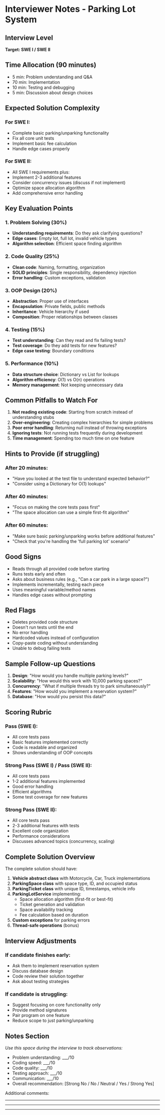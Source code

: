 # Interviewer Notes - Parking Lot System

## Interview Level
**Target: SWE I / SWE II**

## Time Allocation (90 minutes)
- 5 min: Problem understanding and Q&A
- 70 min: Implementation
- 10 min: Testing and debugging
- 5 min: Discussion about design choices

## Expected Solution Complexity

### For SWE I:
- Complete basic parking/unparking functionality
- Fix all core unit tests
- Implement basic fee calculation
- Handle edge cases properly

### For SWE II:
- All SWE I requirements plus:
- Implement 2-3 additional features
- Consider concurrency issues (discuss if not implement)
- Optimize space allocation algorithm
- Add comprehensive error handling

## Key Evaluation Points

### 1. Problem Solving (30%)
- **Understanding requirements**: Do they ask clarifying questions?
- **Edge cases**: Empty lot, full lot, invalid vehicle types
- **Algorithm selection**: Efficient space finding algorithm

### 2. Code Quality (25%)
- **Clean code**: Naming, formatting, organization
- **SOLID principles**: Single responsibility, dependency injection
- **Error handling**: Custom exceptions, validation

### 3. OOP Design (20%)
- **Abstraction**: Proper use of interfaces
- **Encapsulation**: Private fields, public methods
- **Inheritance**: Vehicle hierarchy if used
- **Composition**: Proper relationships between classes

### 4. Testing (15%)
- **Test understanding**: Can they read and fix failing tests?
- **Test coverage**: Do they add tests for new features?
- **Edge case testing**: Boundary conditions

### 5. Performance (10%)
- **Data structure choice**: Dictionary vs List for lookups
- **Algorithm efficiency**: O(1) vs O(n) operations
- **Memory management**: Not keeping unnecessary data

## Common Pitfalls to Watch For

1. **Not reading existing code**: Starting from scratch instead of understanding stubs
2. **Over-engineering**: Creating complex hierarchies for simple problems
3. **Poor error handling**: Returning null instead of throwing exceptions
4. **Ignoring tests**: Not running tests frequently during development
5. **Time management**: Spending too much time on one feature

## Hints to Provide (if struggling)

### After 20 minutes:
- "Have you looked at the test file to understand expected behavior?"
- "Consider using a Dictionary for O(1) lookups"

### After 40 minutes:
- "Focus on making the core tests pass first"
- "The space allocation can use a simple first-fit algorithm"

### After 60 minutes:
- "Make sure basic parking/unparking works before additional features"
- "Check that you're handling the 'full parking lot' scenario"

## Good Signs

- Reads through all provided code before starting
- Runs tests early and often
- Asks about business rules (e.g., "Can a car park in a large space?")
- Implements incrementally, testing each piece
- Uses meaningful variable/method names
- Handles edge cases without prompting

## Red Flags

- Deletes provided code structure
- Doesn't run tests until the end
- No error handling
- Hardcoded values instead of configuration
- Copy-paste coding without understanding
- Unable to debug failing tests

## Sample Follow-up Questions

1. **Design**: "How would you handle multiple parking levels?"
2. **Scalability**: "How would this work with 10,000 parking spaces?"
3. **Concurrency**: "What if multiple threads try to park simultaneously?"
4. **Features**: "How would you implement a reservation system?"
5. **Database**: "How would you persist this data?"

## Scoring Rubric

### Pass (SWE I):
- All core tests pass
- Basic features implemented correctly
- Code is readable and organized
- Shows understanding of OOP concepts

### Strong Pass (SWE I) / Pass (SWE II):
- All core tests pass
- 1-2 additional features implemented
- Good error handling
- Efficient algorithms
- Some test coverage for new features

### Strong Pass (SWE II):
- All core tests pass
- 2-3 additional features with tests
- Excellent code organization
- Performance considerations
- Discusses advanced topics (concurrency, scaling)

## Complete Solution Overview

The complete solution should have:

1. **Vehicle abstract class** with Motorcycle, Car, Truck implementations
2. **ParkingSpace class** with space type, ID, and occupied status
3. **ParkingTicket class** with unique ID, timestamps, vehicle info
4. **ParkingLotService** implementing:
   - Space allocation algorithm (first-fit or best-fit)
   - Ticket generation and validation
   - Space availability tracking
   - Fee calculation based on duration
5. **Custom exceptions** for parking errors
6. **Thread-safe operations** (bonus)

## Interview Adjustments

### If candidate finishes early:
- Ask them to implement reservation system
- Discuss database design
- Code review their solution together
- Ask about testing strategies

### If candidate is struggling:
- Suggest focusing on core functionality only
- Provide method signatures
- Pair program on one feature
- Reduce scope to just parking/unparking

## Notes Section
_Use this space during the interview to track observations:_

- Problem understanding: ___/10
- Coding speed: ___/10
- Code quality: ___/10
- Testing approach: ___/10
- Communication: ___/10
- Overall recommendation: [Strong No / No / Neutral / Yes / Strong Yes]

Additional comments:
_____________________________
_____________________________
_____________________________